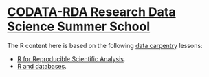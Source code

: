 # [CODATA-RDA Research Data Science Summer School](http://indico.ictp.it/event/7974/)

The R  content here is based on the following [data carpentry](http://www.datacarpentry.org/) lessons:

* [R for Reproducible Scientific Analysis](http://swcarpentry.github.io/r-novice-gapminder/).
* [R and databases](http://www.datacarpentry.org/R-ecology-lesson/05-r-and-databases.html).

